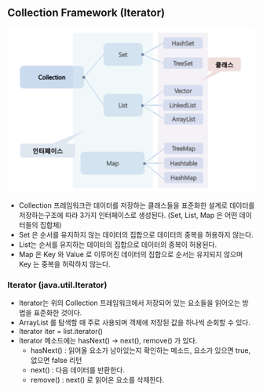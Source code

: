 ## Collection Framework (Iterator)

![collection](../image/collection.png)

- Collection 프레임워크란 데이터를 저장하는 클래스들을 표준화한 설계로 데이터를 저장하는구조에 따라 3가지 인터페이스로 생성된다. (Set, List, Map 은 어떤 데이터들의 집합체)
- Set 은 순서를 유지하지 않는 데이터의 집합으로 데이터의 중복을 허용하지 않는다.
- List는 순서를 유지하는 데이터의 집합으로 데이터의 중복이 허용된다.
- Map 은 Key 와 Value 로 이루어진 데이터의 집합으로 순서는 유지되지 않으며 Key 는 중복을 허락하지 않는다. 

### Iterator (java.util.Iterator)

- Iterator는 위의 Collection 프레임워크에서 저장되어 있는 요소들을 읽어오는 방법을 표준화한 것이다.
- ArrayList 를 탐색할 때 주로 사용되며 객체에 저장된 값을 하나씩 순회할 수 있다.
- Iterator iter = list.iterator() 
- Iterator 메소드에는 hasNext() -> next(), remove() 가 있다.
  - hasNext() : 읽어올 요소가 남아있는지 확인하는 메소드, 요소가 있으면 true, 없으면 false 리턴
  - next() : 다음 데이터를 반환한다.
  - remove() : next() 로 읽어온 요소를 삭제한다.

